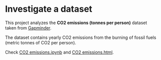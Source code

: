 # Investigate a dataset

This project analyzes the **CO2 emissions (tonnes per person)** dataset taken from [Gapminder](https://www.gapminder.org/data/).

The dataset contains yearly CO2 emissions from the burning of fossil fuels (metric tonnes of CO2 per person).

Check [CO2 emissions.ipynb](https://nbviewer.jupyter.org/github/kHarshit/udacity-dand-projects/blob/master/p2_investigate_a_dataset/CO2%20emissions.ipynb) and [CO2 emissions.html](CO2%20emissions.html).
